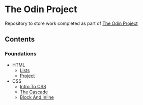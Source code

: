 # The Odin Project

Repository to store work completed as part of [The Odin Project](https://www.theodinproject.com/)

## Contents

### Foundations

- HTML
  - [Lists](./01-foundations/01-html-foundations/01-lists/README.md)
  - [Project](./01-foundations/01-html-foundations/project/README.md)
- CSS
  - [Intro To CSS](./01-foundations/02-css-foundations/01-intro-to-css/README.md)
  - [The Cascade](./01-foundations/02-css-foundations/02-the-cascade/README.md)
  - [Block And Inline](./01-foundations/02-css-foundations/03-block-and-inline/README.md)

